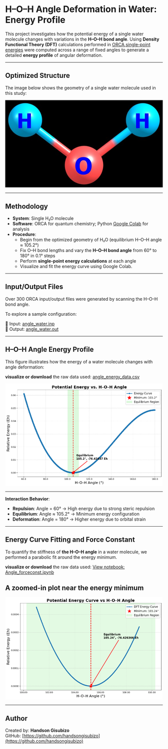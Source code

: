 # H–O–H Angle Deformation in Water: Energy Profile

This project investigates how the potential energy of a single water molecule changes with variations in the **H–O–H bond angle**. Using **Density Functional Theory (DFT)** calculations performed in [ORCA](https://www.faccts.de/orca/),[single-point energies](https://atomistica.online/course-what-is-molecular-modeling/part-2-introduction-to-single-point-energy-calculations/) were computed across a range of fixed angles to generate a detailed **energy profile** of angular deformation.

---

## Optimized Structure

The image below shows the geometry of a single water molecule used in this study:

![Optimized Water](./water.jpg)

---

## Methodology

- **System**: Single H₂O molecule  
- **Software**: ORCA for quantum chemistry; Python [Google Colab](https://colab.research.google.com) for analysis  
- **Procedure**:
  - Begin from the optimized geometry of H₂O (equilibrium H–O–H angle ≈ 105.2°)
  - Fix O–H bond lengths and vary the **H–O–H bond angle** from 60° to 180° in 0.1° steps
  - Perform **single-point energy calculations** at each angle
  - Visualize and fit the energy curve using Google Colab.
 
---

## Input/Output Files
Over 300 ORCA input/output files were generated by scanning the H–O–H bond angle.

To explore a sample configuration:

🔹 Input:  [angle_water.inp](./H2O_angle_0096p6.inp)  
🔹 Output: [angle_water.out](./H2O_angle_0096p6.out)


---

## H–O–H Angle Energy Profile

This figure illustrates how the energy of a water molecule changes with angle deformation:

**visualize or download** the raw data used: [angle_energy_data.csv](./angle_energy_data.csv)

![H–O–H Energy Curve](./energy_curve.png)

---

**Interaction Behavior**:
- **Repulsion**: Angle = 60° → High energy due to strong steric repulsion  
- **Equilibrium**: Angle ≈ 105.2° → Minimum energy configuration  
- **Deformation**: Angle = 180° → Higher energy due to orbital strain  

---

## Energy Curve Fitting and Force Constant

To quantify the stiffness of **the H–O–H angle** in a water molecule, we performed a parabolic fit around the energy minimum.


**visualize or download** the raw data used: [View notebook: Angle_forceconst.ipynb](./Angle_forceconst.ipynb)
 

## A zoomed-in plot near the energy minimum 
![Parabolic Fit (near minimum)](./Parabolic_fits_near_minimum.png)

---

## Author

Created by: **Handson Gisubizo**  
 GitHub: [https://github.com/handsongisubizo](https://github.com/handsongisubizo)
